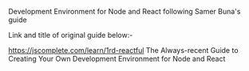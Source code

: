 Development Environment for Node and React following Samer Buna's guide

Link and title of original guide below:-

https://jscomplete.com/learn/1rd-reactful
The Always-recent Guide to Creating Your Own Development Environment for Node and React